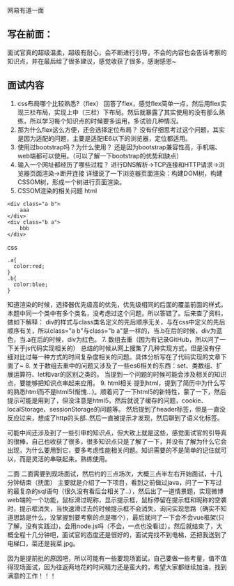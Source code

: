 网易有道一面

## 写在前面：
面试官真的超级温柔，超级有耐心，会不断进行引导，不会的内容也会告诉考察的知识点，并在最后给了很多建议，感觉收获了很多，感谢感恩~
## 面试内容
1. css布局哪个比较熟悉?（flex）
  回答了flex，感觉flex简单一点，然后用flex实现三栏布局，实现上中（三栏）下布局。然后就暴露了其实使用的没有那么熟练，所以学习每个知识点的时候要多运用，多试验几种情况。
2. 那为什么flex这么方便，还会选择定位布局？
  没有仔细思考过这个问题，其实是因为适配的问题，主要是适配IE6以下的浏览器，定位都适用。
3. 使用过bootstrap吗？为什么使用？
  还是因为bootstrap兼容性高，手机端、web端都可以使用。（可以了解一下bootstrap的优势和缺点）
4. 输入一个网址都经历了哪些过程？
  进行DNS解析->TCP连接和HTTP请求->浏览器页面渲染->断开连接
  详细说了一下浏览器页面渲染：构建DOM树，构建CSSOM树，形成一个树进行页面渲染。
5. CSSOM渲染的相关问题
html
```
<div class="a b">
    aaa
</div>
<div class="b a">
    bbb
</div>
```
css
```
.a{
  color:red;
}
.b{
  color:blue;
}
```
  知道渲染的时候，选择器优先级高的优先，优先级相同的后面的覆盖前面的样式，本题中同一个类中有多个类名，没考虑过这个问题，所以答错了。后来查了资料，做如下解释：
  div的样式与class类名定义的先后顺序无关，与在css中定义的先后顺序有关，所以class="a b"与class="b a"是一样的，当.b在后的时候，div为蓝色，当.a在后的时候，div为红色。
7. 数组去重（因为有记录GitHub，所以问了一下关于js代码实现相关的）
总结的时候从网上搜集了几种实现方式，但是没有仔细对比过每一种方式的时间复杂度相关的问题。具体分析写在了代码实现的文章下面了~
8. 关于数组去重中的问题又涉及了一些es6相关的东西：set、类数组、扩展运算符、let和var的区别之类的。
  当提到一个问题的时候可能会涉及相关的知识点，要能够把知识点串起来应用。
9. html相关
  提到html，提到了简历中为什么写的熟悉html而不是html5(惭愧...)。顺着问了一下html5的新特性，蒙了一下，然后提示可能是用到了，但没注意是html5，然后就说了缓存的问题，cookie、localStorage、sessionStorage的问题等。
  然后提到了header标签，但是一直没反应过来，想成了http的头部..然后一直被提示才发现，然后聊到了语义化标签。

  可能中间还涉及到了一些引申的知识点，但大致上就是这些，感觉面试官的引导真的很棒，自己也收获了很多，很多知识点只是了解了一下，并没有了解为什么它会出现，为什么要用到它，要多考虑性能相关问题。知识需要的不是简单的记住就可以，而是灵活的串联起来，熟练使用。
  
  二面
  二面需要到现场面试，然后约的三点场次，大概三点半左右开始面试，十几分钟结束（抚面）
 主要就是介绍了一下项目，看到之前做过java，问了一下写过的最复杂的sql语句（很久没有看后台相关了..），然后出了一道情景题，实现微博web端的一个功能，鼠标滑过昵称，显示提示框，鼠标停留在提示框和昵称的空袭时，提示框消失，当快速滑过去的时候提示框不会消失，询问实现思路（确实不知道思路是什么，没掌握到要考察的点是哪个），最后就问了一下会不会vue框架(只了解，没有实践过)，会用node.js吗（不会，一点也没看过）。然后就结束了，大概全程十几分钟吧，面试官的态度还是很好的，面试完找不到电梯，还把我送到了电梯口，菜还是我菜.jpg。

  因为是提前批的原因吧，所以可能有一些要现场面试，自己要做一些考量，值不值得现场面试，因为往返两地花的时间精力还是蛮大的，希望大家都继续加油，找到满意的工作！！！

